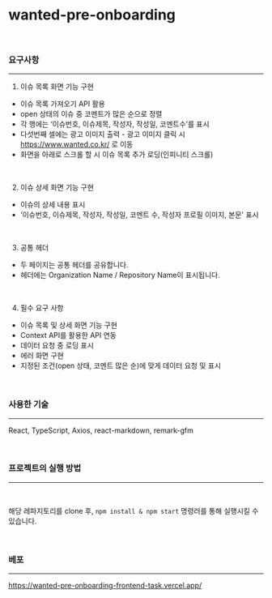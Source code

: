 # wanted-pre-onboarding

</br>

### 요구사항

---

1. 이슈 목록 화면 기능 구현

- 이슈 목록 가져오기 API 활용
- open 상태의 이슈 중 코멘트가 많은 순으로 정렬
- 각 행에는 ‘이슈번호, 이슈제목, 작성자, 작성일, 코멘트수’를 표시
- 다섯번째 셀에는 광고 이미지 출력 - 광고 이미지 클릭 시 https://www.wanted.co.kr/ 로 이동
- 화면을 아래로 스크롤 할 시 이슈 목록 추가 로딩(인피니티 스크롤)

</br>

2. 이슈 상세 화면 기능 구현

- 이슈의 상세 내용 표시
- ‘이슈번호, 이슈제목, 작성자, 작성일, 코멘트 수, 작성자 프로필 이미지, 본문' 표시

</br>

3. 공통 헤더

- 두 페이지는 공통 헤더를 공유합니다.
- 헤더에는 Organization Name / Repository Name이 표시됩니다.

</br>

4. 필수 요구 사항

- 이슈 목록 및 상세 화면 기능 구현
- Context API를 활용한 API 연동
- 데이터 요청 중 로딩 표시
- 에러 화면 구현
- 지정된 조건(open 상태, 코멘트 많은 순)에 맞게 데이터 요청 및 표시

</br>

### 사용한 기술

---

React, TypeScript, Axios, react-markdown, remark-gfm

</br>

### 프로젝트의 실행 방법

---

</br>

해당 레파지토리를 clone 후, `npm install & npm start` 명령러를 통해 실행시킬 수 있습니다.

</br>

### 베포

---

https://wanted-pre-onboarding-frontend-task.vercel.app/
